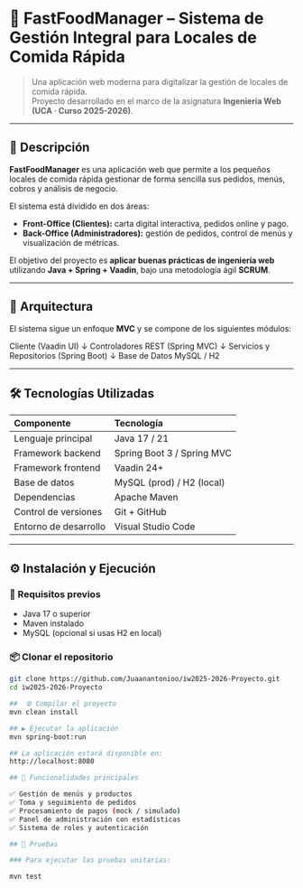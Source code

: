 # 🍔 FastFoodManager – Sistema de Gestión Integral para Locales de Comida Rápida

> Una aplicación web moderna para digitalizar la gestión de locales de comida rápida.  
> Proyecto desarrollado en el marco de la asignatura **Ingeniería Web (UCA · Curso 2025-2026)**.

---

## 🚀 Descripción

**FastFoodManager** es una aplicación web que permite a los pequeños locales de comida rápida gestionar de forma sencilla sus pedidos, menús, cobros y análisis de negocio.

El sistema está dividido en dos áreas:

- **Front-Office (Clientes):** carta digital interactiva, pedidos online y pago.  
- **Back-Office (Administradores):** gestión de pedidos, control de menús y visualización de métricas.

El objetivo del proyecto es **aplicar buenas prácticas de ingeniería web** utilizando **Java + Spring + Vaadin**, bajo una metodología ágil **SCRUM**.

---

## 🧱 Arquitectura

El sistema sigue un enfoque **MVC** y se compone de los siguientes módulos:

Cliente (Vaadin UI)
↓
Controladores REST (Spring MVC)
↓
Servicios y Repositorios (Spring Boot)
↓
Base de Datos MySQL / H2


---

## 🛠️ Tecnologías Utilizadas

| Componente | Tecnología |
|:--|:--|
| Lenguaje principal | Java 17 / 21 |
| Framework backend | Spring Boot 3 / Spring MVC |
| Framework frontend | Vaadin 24+ |
| Base de datos | MySQL (prod) / H2 (local) |
| Dependencias | Apache Maven |
| Control de versiones | Git + GitHub |
| Entorno de desarrollo | Visual Studio Code |

---

## ⚙️ Instalación y Ejecución

### 🔧 Requisitos previos
- Java 17 o superior  
- Maven instalado  
- MySQL (opcional si usas H2 en local)

### 📦 Clonar el repositorio
```bash
git clone https://github.com/Juaanantonioo/iw2025-2026-Proyecto.git
cd iw2025-2026-Proyecto

##  ⚙️ Compilar el proyecto
mvn clean install

## ▶️ Ejecutar la aplicación
mvn spring-boot:run

## La aplicación estará disponible en:
http://localhost:8080

## 🧠 Funcionalidades principales

✅ Gestión de menús y productos
✅ Toma y seguimiento de pedidos
✅ Procesamiento de pagos (mock / simulado)
✅ Panel de administración con estadísticas
✅ Sistema de roles y autenticación

## 🧪 Pruebas

### Para ejecutar las pruebas unitarias:

mvn test
